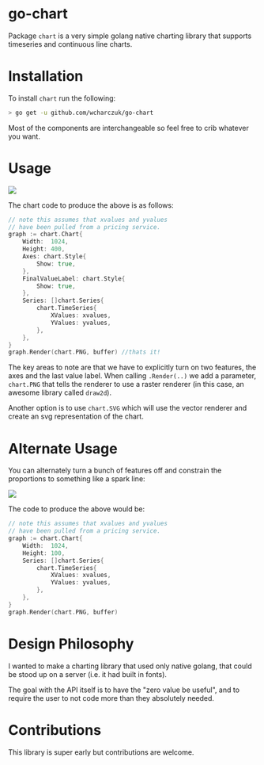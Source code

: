 go-chart
========

Package `chart` is a very simple golang native charting library that supports timeseries and continuous
line charts. 

# Installation

To install `chart` run the following:

```bash
> go get -u github.com/wcharczuk/go-chart
```

Most of the components are interchangeable so feel free to crib whatever you want. 

# Usage 

 ![](https://raw.githubusercontent.com/wcharczuk/go-chart/master/images/goog_ltm.png)


The chart code to produce the above is as follows:

```go
// note this assumes that xvalues and yvalues
// have been pulled from a pricing service.
graph := chart.Chart{
    Width:  1024,
    Height: 400,
    Axes: chart.Style{
        Show: true,
    },
    FinalValueLabel: chart.Style{
        Show: true,
    },
    Series: []chart.Series{
        chart.TimeSeries{
            XValues: xvalues,
            YValues: yvalues,
        },
    },
}
graph.Render(chart.PNG, buffer) //thats it!
```

The key areas to note are that we have to explicitly turn on two features, the axes and the last value label. When calling `.Render(..)` we add a parameter, `chart.PNG` that tells the renderer to use a raster renderer (in this case, an awesome library called `draw2d`). 

Another option is to use `chart.SVG` which will use the vector renderer and create an svg representation of the chart. 

# Alternate Usage

You can alternately turn a bunch of features off and constrain the proportions to something like a spark line:

 ![](https://raw.githubusercontent.com/wcharczuk/go-chart/master/images/tvix_ltm.png)

The code to produce the above would be:

```go
// note this assumes that xvalues and yvalues
// have been pulled from a pricing service.
graph := chart.Chart{
    Width:  1024,
    Height: 100,
    Series: []chart.Series{
        chart.TimeSeries{
            XValues: xvalues,
            YValues: yvalues,
        },
    },
}
graph.Render(chart.PNG, buffer)
```

# Design Philosophy

I wanted to make a charting library that used only native golang, that could be stood up on a server (i.e. it had built in fonts).

The goal with the API itself is to have the "zero value be useful", and to require the user to not code more than they absolutely needed.

# Contributions

This library is super early but contributions are welcome.
